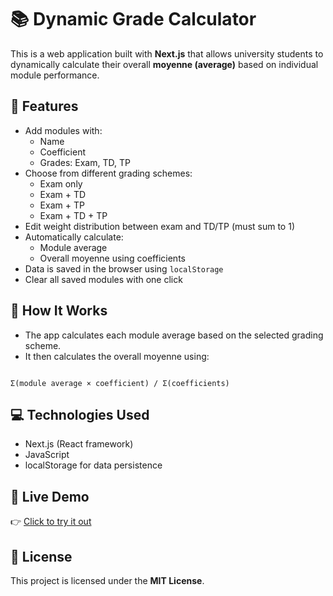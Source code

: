 # 📚 Dynamic Grade Calculator

This is a web application built with **Next.js** that allows university students to dynamically calculate their overall **moyenne (average)** based on individual module performance.

## 🚀 Features

- Add modules with:
  - Name
  - Coefficient
  - Grades: Exam, TD, TP
- Choose from different grading schemes:
  - Exam only
  - Exam + TD
  - Exam + TP
  - Exam + TD + TP
- Edit weight distribution between exam and TD/TP (must sum to 1)
- Automatically calculate:
  - Module average
  - Overall moyenne using coefficients
- Data is saved in the browser using `localStorage`
- Clear all saved modules with one click

## 🧠 How It Works

- The app calculates each module average based on the selected grading scheme.
- It then calculates the overall moyenne using:
  
```

Σ(module average × coefficient) / Σ(coefficients)

```

## 💻 Technologies Used

- Next.js (React framework)
- JavaScript
- localStorage for data persistence

## 🔗 Live Demo

👉 [Click to try it out](https://v0-dynamic-grade-calculator.vercel.app/)

## 📄 License

This project is licensed under the **MIT License**.
